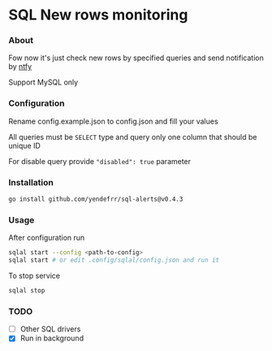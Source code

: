 # SQL New rows monitoring

### About

Fow now it's just check new rows by specified queries and send notification by [ntfy](https://ntfy.sh/)

Support MySQL only

### Configuration

Rename config.example.json to config.json and fill your values

All queries must be `SELECT` type and query only one column that should be unique ID

For disable query provide `"disabled": true` parameter

### Installation
```bash
go install github.com/yendefrr/sql-alerts@v0.4.3
```

### Usage

After configuration run

```bash
sqlal start --config <path-to-config> 
sqlal start # or edit .config/sqlal/config.json and run it
```

To stop service
```bash
sqlal stop
```

### TODO

- [ ] Other SQL drivers
- [x] Run in background
